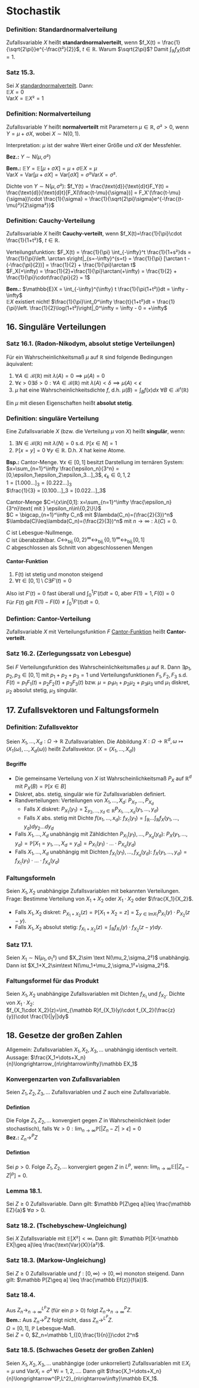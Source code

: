 # Stochastik

### Definition: Standardnormalverteilung
Zufallsvariable $X$ heißt **standardnormalverteilt**, wenn $f_X(t) = \frac{1}{\sqrt{2\pi}}e^{-\frac{t²}{2}}$, $t\in\mathbb{R}$.
Warum $\sqrt{2\pi}$? Damit $\int_\mathbb{R}f_X(t)dt=1$.

### Satz 15.3.
Sei $X$ [standardnormalverteilt](Stochastik.md#definition-standardnormalverteilung). Dann:  
$\mathbb{E}X =0$  
$\text{Var}X = \mathbb{E}X²=1$

### Definition: Normalverteilung
Zufallsvariable $Y$ heißt **normalverteilt** mit Parametern $\mu\in\mathbb{R}$, $\sigma² > 0$, wenn $Y = \mu + \sigma X$, wobei $X\sim\text{N}(0,1)$.

Interpretation: $\mu$ ist der wahre Wert einer Größe und $\sigma X$ der Messfehler.

**Bez.:** $Y\sim\text{N}(\mu,\sigma²)$

**Bem.:** $\mathbb{E}Y = \mathbb{E}[\mu+\sigma X] = \mu + \sigma \mathbb{E}X = \mu$  
$\text{Var}X = \text{Var}[\mu+\sigma X] = \text{Var}[\sigma X] = \sigma² \text{Var}X = \sigma²$.

Dichte von $Y\sim\text{N}(\mu,\sigma²)$: $f_Y(t) = \frac{\text{d}}{\text{d}t}F_Y(t) = \frac{\text{d}}{\text{d}t}[F_X(\frac{t-\mu}{\sigma})] = F_X'(\frac{t-\mu}{\sigma})\cdot \frac{1}{\sigma} = \frac{1}{\sqrt{2\pi}\sigma}e^{-\frac{(t-\mu)²}{2\sigma²}}$

### Definition: Cauchy-Verteilung
Zufallsvariable $X$ heißt **Cauchy-verteilt**, wenn $f_X(t)=\frac{1}{\pi}\cdot \frac{1}{1+t²}$, $t\in\mathbb{R}$.

Verteilungsfunktion: $F_X(t) = \frac{1}{\pi} \int_{-\infty}^t \frac{1}{1+s²}ds = \frac{1}{\pi}\left. \arctan s\right|_{s=-\infty}^{s=t} = \frac{1}{\pi} [\arctan t - (-\frac{\pi}{2})] = \frac{1}{2} + \frac{1}{\pi}\arctan t$  
$F_X(+\infty) = \frac{1}{2}+\frac{1}{\pi}\arctan(+\infty) = \frac{1}{2} + \frac{1}{\pi}\cdot\frac{\pi}{2} = 1$

**Bem.:** $\mathbb{E}X = \int_{-\infty}^{\infty} t \frac{1}{\pi(1+t²)}dt = \infty - \infty$  
$\mathbb{E}X$ existiert nicht! $\frac{1}{\pi}\int_0^\infty \frac{t}{1+t²}dt = \frac{1}{\pi}\left. \frac{1}{2}\log(1+t²)\right|_0^\infty = \infty - 0 = +\infty$

## 16. Singuläre Verteilungen

### Satz 16.1. (Radon-Nikodym, absolut stetige Verteilungen)
Für ein Wahrscheinlichkeitsmaß $\mu$ auf $\mathbb R$ sind folgende Bedingungen äquivalent:

1. $\forall A \in \mathcal B(\mathbb R)$ mit $\lambda(A) = 0 \implies \mu(A) = 0$
2. $\forall \epsilon>0 \exists\delta>0: \forall A \in \mathcal B(\mathbb R)$ mit $\lambda(A)<\delta \implies \mu(A)<\epsilon$
3. $\mu$ hat eine Wahrscheinlichkeitsdichte $f$, d.h. $\mu(B) = \int_B f(x)dx$ $\forall B \in \mathcal B¹(\mathbb R)$

Ein $\mu$ mit diesen Eigenschaften heißt **absolut stetig**.

### Definition: singuläre Verteilung
Eine Zufallsvariable $X$ (bzw. die Verteilung $\mu$ von $X$) heißt **singulär**, wenn:

1. $\exists N \in \mathcal B(\mathbb R)$ mit $\lambda(N) = 0$ s.d. $\mathbb P[x\in N] = 1$
2. $\mathbb P[x=y] = 0$ $\forall y \in \mathbb R$. D.h. $X$ hat keine Atome.

**Bsp.:** Cantor-Menge. $\forall x\in[0,1]$ besitzt Darstellung im ternären System:  
$x=\sum_{n=1}^\infty \frac{\epsilon_n}{3^n} = [0,\epsilon_1\epsilon_2\epsilon_3...]_3$, $\epsilon_k\in{0,1,2}$  
$1 = [1.000...]_3 = [0.222...]_3$  
$\frac{1}{3} = [0.100...]_3 = [0.022...]_3$

Cantor-Menge $C=\{x\in[0,1]: x=\sum_{n=1}^\infty \frac{\epsilon_n}{3^n}\text{ mit } \epsilon_n\in\{0,2\}\}$  
$C = \bigcap_{n=1}^\infty C_n$ mit $\lambda(C_n)=(\frac{2}{3})^n$  
$\lambda(C)\leq\lambda(C_n)=(\frac{2}{3})^n$ mit $n\rightarrow\infty: \lambda(C)=0$.

$C$ ist Lebesgue-Nullmenge.  
$C$ ist überabzählbar. $C \leftrightarrow_\text{bij.} \{0,2\}^\infty \leftrightarrow_\text{bij.} \{0,1\}^\infty \leftrightarrow_\text{bij.} [0,1]$  
$C$ abgeschlossen als Schnitt von abgeschlossenen Mengen

#### Cantor-Funktion

1. F(t) ist stetig und monoton steigend
2. $\forall t\in[0,1]\setminus C \exists F'(t) = 0$

Also ist $F'(t)=0$ fast überall und $\int_0^1 F'(t) dt = 0$, aber $F(1) = 1, F(0)= 0$  
Für $F(t)$ gilt $F(1)-F(0) \neq \int_0^1 F'(t)dt = 0$.

### Defintion: Cantor-Verteilung
Zufallsvariable $X$ mit Verteilungsfunktion $F$ [Cantor-Funktion](Stochastik.md#cantor-funktion) heißt **Cantor-verteilt**.

### Satz 16.2. (Zerlegungssatz von Lebesgue)
Sei $F$ Verteilungsfunktion des Wahrscheinlichkeitsmaßes $\mu$ auf $\mathbb R$. Dann $\exists p_1,p_2,p_3\in[0,1]$ mit $p_1+p_2+p_3=1$ und Verteilungsfunktionen $F_1,F_2,F_3$ s.d. $F(t) = p_1F_1(t) + p_2F_2(t)+p_3F_3(t)$ bzw. $\mu = p_1\mu_1+p_2\mu_2+p_3\mu_3$ und $\mu_1$ diskret, $\mu_2$ absolut stetig, $\mu_3$ singulär.

## 17. Zufallsvektoren und Faltungsformeln

### Definition: Zufallsvektor
Seien $X_1, ..., X_d: \Omega \rightarrow \mathbb R$ Zufallsvariablen. Die Abbildung $X: \Omega \rightarrow \mathbb R^d, \omega \mapsto (X_1(\omega), ..., X_d(\omega))$ heißt Zufallsvektor. ($X=(X_1,...,X_d)$)

#### Begriffe
- Die gemeinsame Verteilung von $X$ ist Wahrscheinlichkeitsmaß $P_X$ auf $\mathbb R^d$ mit $P_X(B) = \mathbb P[x\in B]$
- Diskret, abs. stetig, singulär wie für Zufallsvariablen definiert. 
- Randverteilungen: Verteilungen von $X_1, ..., X_d$: $P_{X_1},...,P_{X_d}$
    - Falls $X$ diskret: $P_{X_1}(y_1) = \sum_{y_2,...,y_d\in\mathbb R}P_{X_1,...,X_d}(y_1,...,y_d)$
  - Falls $X$ abs. stetig mit Dichte $f(x_1,...,x_d)$: $f_{X_1}(y_1) = \int_\mathbb{R}...\int_\mathbb{R}f_X(y_1,...,y_d)dy_2...dy_d$
- Falls $X_1,...,X_d$ unabhängig mit Zähldichten $P_{X_1}(y_1),...,P_{X_d}(y_d)$: $P_X(y_1,...,y_d) = \mathbb P[X_1=y_1,...,X_d=y_d] = P_{X_1}(y_1)\cdot ... \cdot P_{X_d}(y_d)$
- Falls $X_1,...,X_d$ unabhängig mit Dichten $f_{X_1}(y_1),...,f_{X_d}(y_d)$: $f_X(y_1,...,y_d) = f_{X_1}(y_1)\cdot ... \cdot f_{X_d}(y_d)$

### Faltungsformeln
Seien $X_1, X_2$ unabhängige Zufallsvariablen mit bekannten Verteilungen.  
Frage: Bestimme Verteilung von $X_1+X_2$ oder $X_1\cdot X_2$ oder $\frac{X_1}{X_2}$.  
- Falls $X_1, X_2$ diskret: $P_{X_1+X_2}(z) = \mathbb P[X_1+X_2 = z] = \sum_{y\in\text{Im}{X_1}}P_{X_1}(y)\cdot P_{X_2}(z-y)$.
- Falls $X_1, X_2$ absolut stetig: $f_{X_1+X_2}(z)=\int_\mathbb{R} f_{X_1}(y)\cdot f_{X_2}(z-y)dy$.

### Satz 17.1.
Seien $X_1\sim\text{N}(\mu_1,\sigma_1²)$ und $X_2\sim \text N(\mu_2,\sigma_2²)$ unabhängig. Dann ist $X_1+X_2\sim\text N(\mu_1+\mu_2,\sigma_1²+\sigma_2²)$.

### Faltungsformel für das Produkt
Seien $X_1,X_2$ unabhängige Zufallsvariablen mit Dichten $f_{X_1}$ und $f_{X_2}$. Dichte von $X_1\cdot X_2$:  
$f_{X_1\cdot X_2}(z)=\int_{\mathbb R}f_{X_1}(y)\cdot f_{X_2}(\frac{z}{y})\cdot \frac{1}{|y|}dy$


## 18. Gesetze der großen Zahlen
Allgemein: Zufallsvariablen $X_1,X_2,X_3,\dots$ unabhängig identisch verteilt.  
Aussage: $\frac{X_1+\dots+X_n}{n}\longrightarrow_{n\rightarrow\infty}\mathbb EX_1$

### Konvergenzarten von Zufallsvariablen
Seien $Z_1,Z_2,Z_3,\dots$ Zufallsvariablen und $Z$ auch eine Zufallsvariable.

#### Defintion
Die Folge $Z_1,Z_2,\dots$ konvergiert gegen $Z$ in Wahrscheinlichkeit (oder stochastisch), falls $\forall \epsilon>0: \lim_{n\rightarrow\infty} \mathbb P[|Z_n-Z|>\epsilon]=0$  
**Bez.:** $Z_n \rightarrow^PZ$

#### Defintion
Sei $p>0$. Folge $Z_1, Z_2,\dots$ konvergiert gegen $Z$ in $L^p$, wenn: $\lim_{n\rightarrow\infty}\mathbb E[|Z_n-Z|^p] = 0$.

### Lemma 18.1.
Sei $Z\geq0$ Zufallsvariable. Dann gilt: $\mathbb P[Z\geq a]\leq \frac{\mathbb EZ}{a}$ $\forall a>0$.

### Satz 18.2. (Tschebyschew-Ungleichung)
Sei $X$ Zufallsvariable mit $\mathbb E[X²]<\infty$. Dann gilt: $\mathbb P[|X-\mathbb EX|\geq a]\leq \frac{\text{Var}(X)}{a²}$.

### Satz 18.3. (Markow-Ungleichung)
Sei $Z\geq0$ Zufallsvariable und $f:[0,\infty)\rightarrow [0,\infty)$ monoton steigend. Dann gilt: $\mathbb P[Z\geq a] \leq \frac{\mathbb Ef(z)}{f(a)}$.

### Satz 18.4.
Aus $Z_n\rightarrow^{L^p}_{n\rightarrow\infty}Z$ (für ein $p>0$) folgt $Z_n\rightarrow^P_{n\rightarrow\infty}Z$.  
**Bem.:** Aus $Z_n\rightarrow^PZ$ folgt nicht, dass $Z_n\rightarrow^{L^P}Z$.  
$\Omega=[0,1]$, $\mathbb P$ Lebesgue-Maß.  
Sei $Z=0$, $Z_n=\mathbb 1_{[0,\frac{1}{n}]}\cdot 2^n$

### Satz 18.5. (Schwaches Gesetz der großen Zahlen)
Seien $X_1,X_2,X_3,\dots$ unabhängige (oder unkorreliert) Zufallsvariablen mit $\mathbb EX_i=\mu$ und $\text{Var}X_i=\sigma²$ $\forall i=1,2,\dots$. Dann gilt $\frac{X_1+\dots+X_n}{n}\longrightarrow^{P,L^2}_{n\rightarrow\infty}\mathbb EX_1$.